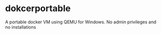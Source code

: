 # dokcerportable
A portable docker VM using QEMU for Windows. No admin privileges and no installations
